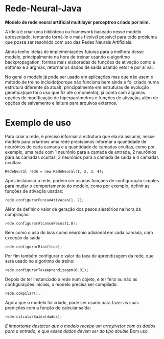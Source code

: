 # Rede-Neural-Java

<p><strong>Modelo de rede neural artificial multilayer perceptron criado por mim.</strong></p>

<p>A ideia é criar uma biblioteca ou framework baseado nesse modelo apresentado, tentando torná-lo o mais flexível 
possível para todo problema que possa ser resolvido com uso das Redes Neurais Artificiais.</p>

<p>Ainda tenho ideias de implementações futuras para a melhora desse modelo, principalmente na hora de treinar usando 
o algoritmo backpropagation, formas mais elaboradas de funções de ativação como a softmax e a argmax, retornar os dados de 
saída usando vetor e por aí vai.</p>

<p>No geral o modelo já pode ser usado em aplicações mas que não usem o método de treino incluido(porque não funciona bem 
  ainda e foi criado numa estrutura diferente da atual), principalmente em estruturas de evolução genética(que foi o uso que 
  fiz até o momento), já conta com algumas opções de modificação de hiperparâmetros e funções de ativação, além de opções de 
  salvamento e leitura para arquivos externos.</p>

# Exemplo de uso
Para criar a rede, é preciso informar a estrutura que ela irá assumir, nesse modelo para criarmos uma rede precisamos informar a quantidade de neurônios de cada camada e a quantidade de camadas ocultas, como por exemplo, uma rede com 1 neurônio para a camada de entrada, 2 neurônios para as camadas ocultas, 3 neurônios para a camada de saída e 4 camadas ocultas:
``` 
RedeNeural rede = new RedeNeural(1, 2, 3, 4);
```
Após instanciar a rede, podem ser usadas funções de configuração simples para mudar o comportamento do modelo, como por exemplo, definir as funções de ativação usadas:
``` 
rede.configurarFuncaoAtivacao(1, 2);
```
Além de definir o valor de geração dos pesos aleatórios na hora da compilação:
``` 
rede.configurarAlcancePesos(1.0);
```
Bem como o uso do bias como neurônio adicional em cada camada, com exceção da saída:
``` 
rede.configurarBias(true);
```
Por fim também configurar o valor da taxa de aprendizagem da rede, que será usado no algoritmo de treino:
``` 
rede.configurarTaxaAprendizagem(0.01);
```
Depois de ter instanciado a rede num objeto, e ter feito ou não as configurações iniciais, o modelo precisa ser compilado:
``` 
rede.compilar();
```
Agora que o modelo foi criado, pode ser usado para fazer as suas predições com a função de calcular saída:
``` 
rede.calcularSaída(dados);
```
*É importante destacar que o modelo recebe um array/vetor com os dados para a entrada, e que esses dados devem ser do tipo double*
Bom uso.
